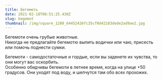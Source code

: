 ```yaml
---
title: Бегемоть
date: 2021-02-18T08:51:25.430Z
slug: begemot
thumbnail: /img/square_1280_64452426fc35cf0d42183dede2ad9ae2.jpg
---
```


Бегемоти очень грубые животные.\
Никогда не предлагайте бегемотю выпить водички или чаю, присесть или помочь поднести сумки.

Бегемоти - самодостаточные и гордые, если вы заденете их чувства, то они могут вас оскорбить.\
Особенно обидчивы бегемоти в летнее время, когда на улице +50 градусов. Они уходят под воду, и шепчутся там обо всех прохожих.
